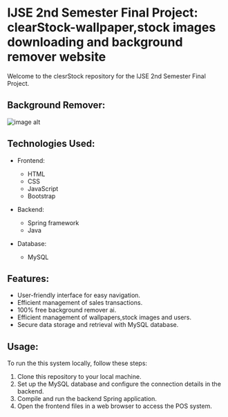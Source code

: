 
# IJSE 2nd Semester Final Project: clearStock-wallpaper,stock images downloading and background remover website

Welcome to the clesrStock repository for the IJSE 2nd Semester Final Project.

## Background Remover:
![image alt](https://github.com/vinilvidushanka/Image-background-remover/blob/c24396e417ef6773d48d3e19cd4bb20611060c2f/Screenshot%20(87).png)


## Technologies Used:

- Frontend:
    - HTML
    - CSS
    - JavaScript
    - Bootstrap

- Backend:
    - Spring framework
    - Java

- Database:
    - MySQL

## Features:

- User-friendly interface for easy navigation.
- Efficient management of sales transactions.
- 100% free background remover ai.
- Efficient management of wallpapers,stock images and users.
- Secure data storage and retrieval with MySQL database.

## Usage:

To run the this system locally, follow these steps:

1. Clone this repository to your local machine.
2. Set up the MySQL database and configure the connection details in the backend.
3. Compile and run the backend Spring application.
4. Open the frontend files in a web browser to access the POS system.

